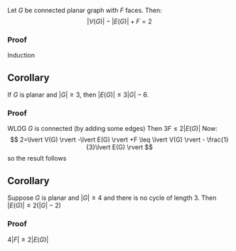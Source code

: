 Let $G$ be connected planar graph with $F$ faces.
Then:
$$
\lvert V(G) \rvert -\lvert E(G) \rvert + F = 2
$$
### Proof
Induction

## Corollary
If $G$ is planar and $\lvert G \rvert\geq 3$, then $\lvert E(G) \rvert\leq 3\lvert G \rvert-6$.
### Proof
WLOG $G$ is connected (by adding some edges)
Then $3F\leq 2\lvert E(G) \rvert$
Now:
$$
2=\lvert V(G) \rvert -\lvert E(G) \rvert +F \leq \lvert V(G) \rvert - \frac{1}{3}\lvert E(G) \rvert 
$$
so the result follows
## Corollary
Suppose $G$ is planar and $\lvert G \rvert\geq 4$ and there is no cycle of length 3.
Then $\lvert E(G) \rvert\leq 2(\lvert G \rvert -2)$
### Proof
$4\lvert F \rvert\geq 2\lvert E(G) \rvert$ 

